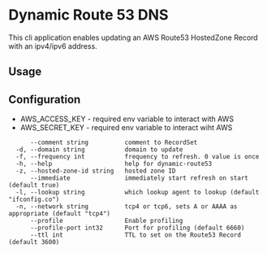 # Dynamic Route 53 DNS

This cli application enables updating an AWS Route53 HostedZone Record with an ipv4/ipv6 address.

## Usage

## Configuration

- AWS_ACCESS_KEY - required env variable to interact with AWS
- AWS_SECRET_KEY - required env variable to interact wiht AWS

```
      --comment string          comment to RecordSet
  -d, --domain string           domain to update
  -f, --frequency int           frequency to refresh. 0 value is once
  -h, --help                    help for dynamic-route53
  -z, --hosted-zone-id string   hosted zone ID
      --immediate               immediately start refresh on start (default true)
  -l, --lookup string           which lookup agent to lookup (default "ifconfig.co")
  -n, --network string          tcp4 or tcp6, sets A or AAAA as appropriate (default "tcp4")
      --profile                 Enable profiling
      --profile-port int32      Port for profiling (default 6660)
      --ttl int                 TTL to set on the Route53 Record (default 3600)
```